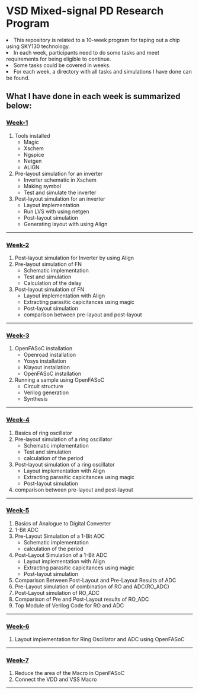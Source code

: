 # VSD Mixed-signal PD Research Program 
<li> This repository is related to a 10-week program for taping out a chip using SKY130 technology.<br>
<li> In each week, participants need to do some tasks and meet requirements for being eligible to continue.<br>
<li> Some tasks could be covered in weeks.<br>
<li> For each week, a directory with all tasks and simulations I have done can be found. <br>
  
 ## What I have done in each week is summarized below:<br>
  
### [Week-1](https://github.com/syedimaduddin/msvsd4bituc/tree/main/Week-1)
1. Tools installed
    - Magic
    - Xschem
    - Ngspice
    - Netgen
    - ALIGN
2. Pre-layout simulation for an inverter
    - Inverter schematic in Xschem
    - Making symbol
    - Test and simulate the inverter
3. Post-layout simulation for an inverter
    - Layout implementation
    - Run LVS with using netgen 
    - Post-layout simulation
    - Generating layout with using Align

<hr>
  
### [Week-2](https://github.com/syedimaduddin/msvsd4bituc/tree/main/Week-2)
1. Post-layout simulation for Inverter by using Align 
2. Pre-layout simulation of FN
    - Schematic implementation
    - Test and simulation
    - Calculation of the delay
3. Post-layout simulation of FN
    - Layout implementation with Align
    - Extracting parasitic capicitances using magic
    - Post-layout simulation
    - comparison between pre-layout and post-layout

<hr>
  
### [Week-3](https://github.com/syedimaduddin/msvsd4bituc/tree/main/Week-3)
1. OpenFASoC installation
    - Openroad installation
    - Yosys installation
    - Klayout installation
    - OpenFASoC installation
2. Running a sample using OpenFASoC
    - Circuit structure
    - Verilog generation
    - Synthesis

<hr>

### [Week-4](https://github.com/syedimaduddin/msvsd4bituc/tree/main/Week-4)
1. Basics of ring oscillator
2. Pre-layout simulation of a ring oscillator
    - Schematic implementation
    - Test and simulation
    - calculation of the period
3. Post-layout simulation of a ring oscillator
    - Layout implementation with Align
    - Extracting parasitic capicitances using magic
    - Post-layout simulation
4. comparison between pre-layout and post-layout

<hr>

### [Week-5](https://github.com/syedimaduddin/msvsd4bituc/tree/main/Week-5)
1. Basics of Analogue to Digital Converter
2. 1-Bit ADC
3. Pre-Layout Simulation of a 1-Bit ADC
    - Schematic implementation
    - calculation of the period
4. Post-Layout Simulation of a 1-Bit ADC
    - Layout implementation with Align
    - Extracting parasitic capicitances using magic
    - Post-layout simulation
5. Comparison Between Post-Layout and Pre-Layout Results of ADC
6. Pre-Layout simulation of combination of RO and ADC(RO_ADC)
7. Post-Layout simulation of RO_ADC
8. Comparison of Pre and Post-Layout results of RO_ADC
9. Top Module of Verilog Code for RO and ADC

<hr>

### [Week-6](https://github.com/syedimaduddin/msvsd4bituc/tree/main/Week-6)
1. Layout implementation for Ring Oscillator and ADC using OpenFASoC

<hr>

### [Week-7](https://github.com/syedimaduddin/msvsd4bituc/tree/main/Week-7)
1. Reduce the area of the Macro in OpenFASoC
2. Connect the VDD and VSS Macro
<hr>
  
<!-- # Acknowledgement -->
